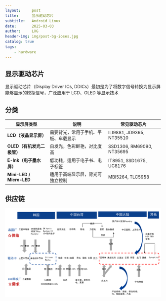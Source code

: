```yaml
---
layout:     post
title:      显示驱动芯片
subtitle:   Android Linux
date:       2025-03-03
author:     LXG
header-img: img/post-bg-ioses.jpg
catalog: true
tags:
    - hardware
---
```


## 显示驱动芯片

显示驱动芯片（Display Driver ICs, DDICs）最初是为了将数字信号转换为显示屏能够显示的模拟信号，广泛应用于 LCD、OLED 等显示技术

## 分类

| 显示屏类型      | 说明                                       | 常见驱动芯片               |
|---------------|--------------------------------|--------------------------|
| **LCD（液晶显示屏）** | 需要背光，常用于手机、平板、车载显示 | ILI9881, JD9365, NT35510 |
| **OLED（有机发光二极管）** | 自发光，色彩鲜艳，对比度高 | SSD1306, RM69090, NT35695 |
| **E-Ink（电子墨水屏）** | 低功耗，适用于电子书、电子标签 | IT8951, SSD1675, UC8176 |
| **Mini-LED / Micro-LED** | 适用于高端显示屏，背光可独立控制 | MBI5264, TLC5958 |

## 供应链

![lcd_dispaly_1](/images/hardware/lcd_dispaly_1.png)


